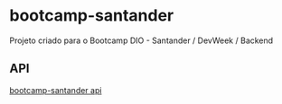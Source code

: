 # bootcamp-santander
Projeto criado para o Bootcamp DIO - Santander / DevWeek / Backend

## API
[bootcamp-santander api](http://bootcamp-dio-santander-devweek.herokuapp.com/bootcamp/swagger-ui.html)
